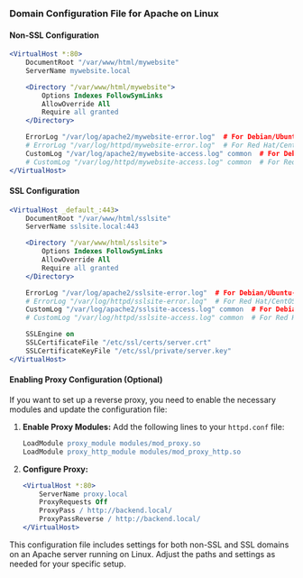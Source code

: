 ### Domain Configuration File for Apache on Linux

#### Non-SSL Configuration

```apache
<VirtualHost *:80>
    DocumentRoot "/var/www/html/mywebsite"
    ServerName mywebsite.local

    <Directory "/var/www/html/mywebsite">
        Options Indexes FollowSymLinks
        AllowOverride All
        Require all granted
    </Directory>

    ErrorLog "/var/log/apache2/mywebsite-error.log"  # For Debian/Ubuntu-based distributions
    # ErrorLog "/var/log/httpd/mywebsite-error.log"  # For Red Hat/CentOS-based distributions
    CustomLog "/var/log/apache2/mywebsite-access.log" common  # For Debian/Ubuntu-based distributions
    # CustomLog "/var/log/httpd/mywebsite-access.log" common  # For Red Hat/CentOS-based distributions
</VirtualHost>
```

#### SSL Configuration

```apache
<VirtualHost _default_:443>
    DocumentRoot "/var/www/html/sslsite"
    ServerName sslsite.local:443

    <Directory "/var/www/html/sslsite">
        Options Indexes FollowSymLinks
        AllowOverride All
        Require all granted
    </Directory>

    ErrorLog "/var/log/apache2/sslsite-error.log"  # For Debian/Ubuntu-based distributions
    # ErrorLog "/var/log/httpd/sslsite-error.log"  # For Red Hat/CentOS-based distributions
    CustomLog "/var/log/apache2/sslsite-access.log" common  # For Debian/Ubuntu-based distributions
    # CustomLog "/var/log/httpd/sslsite-access.log" common  # For Red Hat/CentOS-based distributions

    SSLEngine on
    SSLCertificateFile "/etc/ssl/certs/server.crt"
    SSLCertificateKeyFile "/etc/ssl/private/server.key"
</VirtualHost>
```

#### Enabling Proxy Configuration (Optional)

If you want to set up a reverse proxy, you need to enable the necessary modules and update the configuration file:

1. **Enable Proxy Modules:**
    Add the following lines to your `httpd.conf` file:
    ```apache
    LoadModule proxy_module modules/mod_proxy.so
    LoadModule proxy_http_module modules/mod_proxy_http.so
    ```

2. **Configure Proxy:**
    ```apache
    <VirtualHost *:80>
        ServerName proxy.local
        ProxyRequests Off
        ProxyPass / http://backend.local/
        ProxyPassReverse / http://backend.local/
    </VirtualHost>
    ```

This configuration file includes settings for both non-SSL and SSL domains on an Apache server running on Linux. Adjust the paths and settings as needed for your specific setup.
